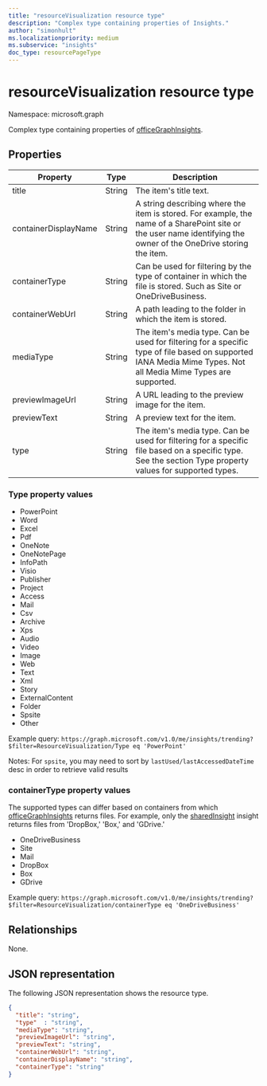 ```yaml
---
title: "resourceVisualization resource type"
description: "Complex type containing properties of Insights."
author: "simonhult"
ms.localizationpriority: medium
ms.subservice: "insights"
doc_type: resourcePageType
---
```


# resourceVisualization resource type

Namespace: microsoft.graph

Complex type containing properties of [officeGraphInsights](officegraphinsights.md).

## Properties

| Property      		| Type          | Description  |
| ------------- 		|---------------| -------------|
| title      			| String		| The item's title text.	   		   |
| containerDisplayName  | String		| A string describing where the item is stored. For example, the name of a SharePoint site or the user name identifying the owner of the OneDrive storing the item.  |
| containerType    		| String | Can be used for filtering by the type of container in which the file is stored. Such as Site or OneDriveBusiness.	   |
| containerWebUrl      	| String		| A path leading to the folder in which the item is stored. |
| mediaType    			| String		| The item's media type. Can be used for filtering for a specific type of file based on supported IANA Media Mime Types. Not all Media Mime Types are supported. |
| previewImageUrl   	| String		| A URL leading to the preview image for the item. |
| previewText      		| String		| A preview text for the item. |
| type    			| String		| The item's media type. Can be used for filtering for a specific file based on a specific type. See the section Type property values for supported types. |

### Type property values
-	PowerPoint
-	Word
-	Excel
-	Pdf
-	OneNote
-	OneNotePage
-	InfoPath
-	Visio
-	Publisher
-	Project
-	Access
-	Mail
-	Csv
-	Archive
-	Xps
-	Audio
-	Video
-	Image
-	Web
-	Text
-	Xml
-	Story
-	ExternalContent
-	Folder
- Spsite
-	Other

Example query:
`https://graph.microsoft.com/v1.0/me/insights/trending?$filter=ResourceVisualization/Type eq 'PowerPoint'`

Notes:
For `spsite`, you may need to sort by `lastUsed/lastAccessedDateTime` desc in order to retrieve valid results

### containerType property values
The supported types can differ based on containers from which [officeGraphInsights](officegraphinsights.md) returns files. For example, only the [sharedInsight](insights-shared.md) insight returns files from 'DropBox,' 'Box,' and 'GDrive.'

-	OneDriveBusiness
-	Site
-	Mail
-	DropBox
-	Box
-	GDrive

Example query:
`https://graph.microsoft.com/v1.0/me/insights/trending?$filter=ResourceVisualization/containerType eq 'OneDriveBusiness'`

## Relationships

None.

## JSON representation

The following JSON representation shows the resource type.
<!-- {
  "blockType": "resource",
  "optionalProperties": [
  ],  
  "@odata.type": "microsoft.graph.resourceVisualization"
}-->
```json
{
  "title": "string",
  "type"  : "string",
  "mediaType": "string",
  "previewImageUrl": "string",
  "previewText": "string",
  "containerWebUrl": "string",
  "containerDisplayName": "string",
  "containerType": "string"
}
```

